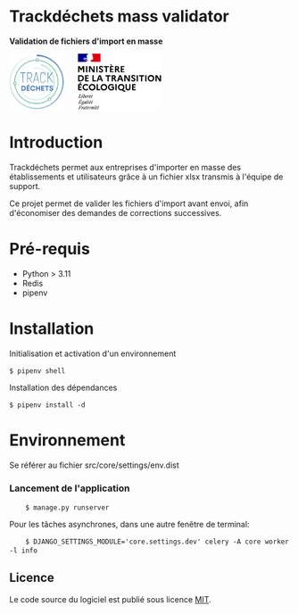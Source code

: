 # Trackdéchets mass validator

**Validation de fichiers d'import en masse**

<img height="100px" style="margin-right: 20px" src="./src/common_static/img/trackdechets-logo.png" alt="logo"></img>
<img height="100px" src="./src/common_static/img/mtes-logo.svg" alt="logo"></img>

# Introduction

Trackdéchets permet aux entreprises d'importer en masse des établissements et utilisateurs grâce à un fichier xlsx
transmis à l'équipe de support.

Ce projet permet de valider les fichiers d'import avant envoi, afin d'économiser des demandes de corrections successives.


# Pré-requis

- Python > 3.11
- Redis
- pipenv

# Installation

Initialisation et activation d'un environnement

```
$ pipenv shell
```

Installation des dépendances

```
$ pipenv install -d
```

# Environnement

Se référer au fichier src/core/settings/env.dist



### Lancement de l'application

```
    $ manage.py runserver
```

Pour les tâches asynchrones, dans une autre fenêtre de terminal:

```
    $ DJANGO_SETTINGS_MODULE='core.settings.dev' celery -A core worker -l info
```
 
 
## Licence

Le code source du logiciel est publié sous licence [MIT](https://fr.wikipedia.org/wiki/Licence_MIT).

